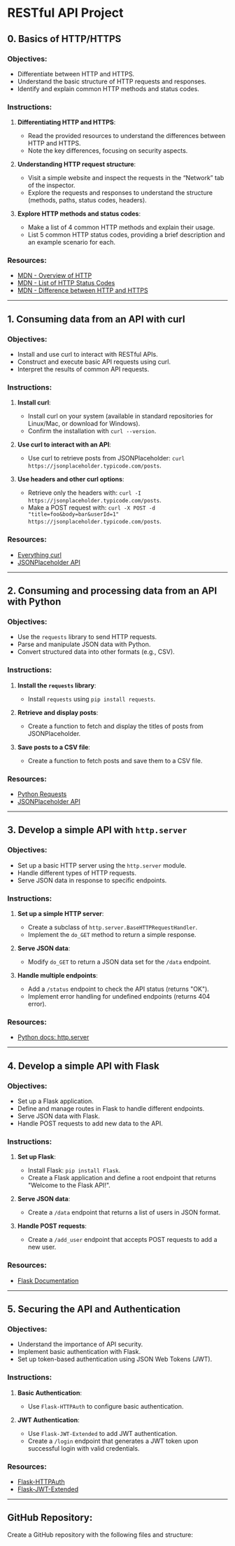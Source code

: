 # RESTful API Project

## 0. Basics of HTTP/HTTPS

### Objectives:
- Differentiate between HTTP and HTTPS.
- Understand the basic structure of HTTP requests and responses.
- Identify and explain common HTTP methods and status codes.

### Instructions:
1. **Differentiating HTTP and HTTPS**:
   - Read the provided resources to understand the differences between HTTP and HTTPS.
   - Note the key differences, focusing on security aspects.

2. **Understanding HTTP request structure**:
   - Visit a simple website and inspect the requests in the “Network” tab of the inspector.
   - Explore the requests and responses to understand the structure (methods, paths, status codes, headers).

3. **Explore HTTP methods and status codes**:
   - Make a list of 4 common HTTP methods and explain their usage.
   - List 5 common HTTP status codes, providing a brief description and an example scenario for each.

### Resources:
- [MDN - Overview of HTTP](https://developer.mozilla.org/en-US/docs/Web/HTTP/Overview)
- [MDN - List of HTTP Status Codes](https://developer.mozilla.org/en-US/docs/Web/HTTP/Status)
- [MDN - Difference between HTTP and HTTPS](https://developer.mozilla.org/en-US/docs/Web/HTTP/Overview#http_and_https)

---

## 1. Consuming data from an API with curl

### Objectives:
- Install and use curl to interact with RESTful APIs.
- Construct and execute basic API requests using curl.
- Interpret the results of common API requests.

### Instructions:
1. **Install curl**:
   - Install curl on your system (available in standard repositories for Linux/Mac, or download for Windows).
   - Confirm the installation with `curl --version`.

2. **Use curl to interact with an API**:
   - Use curl to retrieve posts from JSONPlaceholder: `curl https://jsonplaceholder.typicode.com/posts`.

3. **Use headers and other curl options**:
   - Retrieve only the headers with: `curl -I https://jsonplaceholder.typicode.com/posts`.
   - Make a POST request with: `curl -X POST -d "title=foo&body=bar&userId=1" https://jsonplaceholder.typicode.com/posts`.

### Resources:
- [Everything curl](https://everything.curl.dev/)
- [JSONPlaceholder API](https://jsonplaceholder.typicode.com/)

---

## 2. Consuming and processing data from an API with Python

### Objectives:
- Use the `requests` library to send HTTP requests.
- Parse and manipulate JSON data with Python.
- Convert structured data into other formats (e.g., CSV).

### Instructions:
1. **Install the `requests` library**:
   - Install `requests` using `pip install requests`.

2. **Retrieve and display posts**:
   - Create a function to fetch and display the titles of posts from JSONPlaceholder.

3. **Save posts to a CSV file**:
   - Create a function to fetch posts and save them to a CSV file.

### Resources:
- [Python Requests](https://docs.python-requests.org/en/master/)
- [JSONPlaceholder API](https://jsonplaceholder.typicode.com/)

---

## 3. Develop a simple API with `http.server`

### Objectives:
- Set up a basic HTTP server using the `http.server` module.
- Handle different types of HTTP requests.
- Serve JSON data in response to specific endpoints.

### Instructions:
1. **Set up a simple HTTP server**:
   - Create a subclass of `http.server.BaseHTTPRequestHandler`.
   - Implement the `do_GET` method to return a simple response.

2. **Serve JSON data**:
   - Modify `do_GET` to return a JSON data set for the `/data` endpoint.

3. **Handle multiple endpoints**:
   - Add a `/status` endpoint to check the API status (returns "OK").
   - Implement error handling for undefined endpoints (returns 404 error).

### Resources:
- [Python docs: http.server](https://docs.python.org/3/library/http.server.html)

---

## 4. Develop a simple API with Flask

### Objectives:
- Set up a Flask application.
- Define and manage routes in Flask to handle different endpoints.
- Serve JSON data with Flask.
- Handle POST requests to add new data to the API.

### Instructions:
1. **Set up Flask**:
   - Install Flask: `pip install Flask`.
   - Create a Flask application and define a root endpoint that returns "Welcome to the Flask API!".

2. **Serve JSON data**:
   - Create a `/data` endpoint that returns a list of users in JSON format.

3. **Handle POST requests**:
   - Create a `/add_user` endpoint that accepts POST requests to add a new user.

### Resources:
- [Flask Documentation](https://flask.palletsprojects.com/en/2.0.x/)

---

## 5. Securing the API and Authentication

### Objectives:
- Understand the importance of API security.
- Implement basic authentication with Flask.
- Set up token-based authentication using JSON Web Tokens (JWT).

### Instructions:
1. **Basic Authentication**:
   - Use `Flask-HTTPAuth` to configure basic authentication.

2. **JWT Authentication**:
   - Use `Flask-JWT-Extended` to add JWT authentication.
   - Create a `/login` endpoint that generates a JWT token upon successful login with valid credentials.

### Resources:
- [Flask-HTTPAuth](https://flask-httpauth.readthedocs.io/en/latest/)
- [Flask-JWT-Extended](https://flask-jwt-extended.readthedocs.io/en/stable/)

---

## GitHub Repository:
Create a GitHub repository with the following files and structure:
